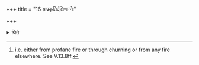 +++
title = "16 याप्रकृतिर्दक्षिणाग्नेः"

+++

<details><summary>थिते</summary>

16. (In case the Dakṣiṇa-fire is extinguished then he should bring fire from that) which is the source of the Dakṣiṇa-fire.[^1]  


[^1]: i.e. either from profane fire or through churning or from any fire elsewhere. See V.13.8ff.
</details>
